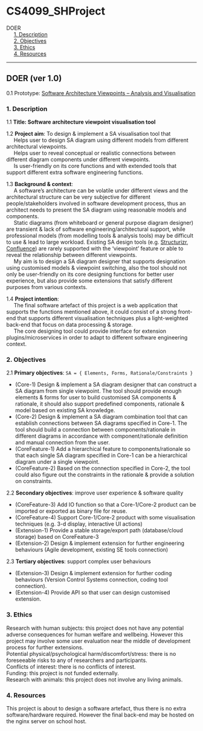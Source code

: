 # CS4099_SHProject

DOER  
&nbsp;&nbsp;&nbsp;&nbsp;&nbsp;[1. Description](#1-description)  
&nbsp;&nbsp;&nbsp;&nbsp;&nbsp;[2. Objectives](#2-objectives)  
&nbsp;&nbsp;&nbsp;&nbsp;&nbsp;[3. Ethics](#3-ethics)  
&nbsp;&nbsp;&nbsp;&nbsp;&nbsp;[4. Resources](#4-resources)

---

## DOER (ver 1.0)

0.1 Prototype: [Software Architecture Viewpoints – Analysis and Visualisation](https://blogs.cs.st-andrews.ac.uk/studentprojects/2019/02/28/software-architecture-viewpoints-analysis-and-visualisation/)  

### 1. Description

1.1 __Title: Software architecture viewpoint visualisation tool__

1.2 __Project aim__: To design & implement a SA visualisation tool that  
&nbsp;&nbsp;&nbsp;&nbsp;&nbsp;Helps user to design SA diagram using different models from different architectural viewpoints.  
&nbsp;&nbsp;&nbsp;&nbsp;&nbsp;Helps user to reveal conceptual or realistic connections between different diagram components under different viewpoints.  
&nbsp;&nbsp;&nbsp;&nbsp;&nbsp;Is user-friendly on its core functions and with extended tools that support different extra software engineering functions.  

1.3 __Background & context__:  
&nbsp;&nbsp;&nbsp;&nbsp;&nbsp;A software’s architecture can be volatile under different views and the architectural structure can be very subjective for different people/stakeholders involved in software development process, thus an architect needs to present the SA diagram using reasonable models and components.  
&nbsp;&nbsp;&nbsp;&nbsp;&nbsp;Static diagrams (from whiteboard or general purpose diagram designer) are transient & lack of software engineering/architectural support, while professional models (from modelling tools & analysis tools) may be difficult to use & lead to large workload. Existing SA design tools (e.g. [Structurizr](https://structurizr.com/), [Confluence](https://www.atlassian.com/software/confluence?=undefined&aceid=&adposition=1t1&adgroup=58868899115&campaign=1508257343&creative=347551625034&device=c&keyword=software%20developed&matchtype=b&network=g&placement=&ds_kids=p35772571902&ds_e=GOOGLE&ds_eid=700000001542923&ds_e1=GOOGLE&gclid=CjwKCAjwq4fsBRBnEiwANTahcBVATBZHS40NfBZ0PM1lvl0NbvKmNXO747Oa0oqeu7LeA98ZHfI-YBoCUH0QAvD_BwE&gclsrc=aw.ds)) are rarely supported with the ‘viewpoint’ feature or able to reveal the relationship between different viewpoints.  
&nbsp;&nbsp;&nbsp;&nbsp;&nbsp;My aim is to design a SA diagram designer that supports designation using customised models & viewpoint switching, also the tool should not only be user-friendly on its core designing functions for better user experience, but also provide some extensions that satisfy different purposes from various contexts.

1.4 __Project intention__:  
&nbsp;&nbsp;&nbsp;&nbsp;&nbsp;The final software artefact of this project is a web application that supports the functions mentioned above, it could consist of a strong front-end that supports different visualisation techniques plus a light-weighted back-end that focus on data processing & storage.  
&nbsp;&nbsp;&nbsp;&nbsp;&nbsp;The core designing tool could provide interface for extension plugins/microservices in order to adapt to different software engineering context.

### 2. Objectives

2.1 __Primary objectives__: `SA = { Elements, Forms, Rationale/Constraints }`  
* (Core-1) Design & implement a SA diagram designer that can construct a SA diagram from single viewpoint. The tool should provide enough elements & forms for user to build customised SA components & rationale, it should also support predefined components, rationale & model based on existing SA knowledge.  
* (Core-2) Design & implement a SA diagram combination tool that can establish connections between SA diagrams specified in Core-1. The tool should build a connection between components/rationale in different diagrams in accordance with component/rationale definition and manual connection from the user.
* (CoreFeature-1) Add a hierarchical feature to components/rationale so that each single SA diagram specified in Core-1 can be a hierarchical diagram under a single viewpoint.
* (CoreFeature-2) Based on the connection specified in Core-2, the tool could also figure out the constraints in the rationale & provide a solution on constraints.

2.2 __Secondary objectives__: improve user experience & software quality
* (CoreFeature-3) Add IO function so that a Core-1/Core-2 product can be imported or exported as binary file for reuse.
* (CoreFeature-4) Support Core-1/Core-2 product with some visualisation techniques (e.g. 3-d display, interactive UI actions)
* (Extension-1) Provide a stable storage/export path (database/cloud storage) based on CoreFeature-3
* (Extension-2) Design & implement extension for further engineering behaviours (Agile development, existing SE tools connection)

2.3 __Tertiary objectives__: support complex user behaviours
* (Extension-3) Design & implement extension for further coding behaviours (Version Control Systems connection, coding tool connection).
* (Extension-4) Provide API so that user can design customised extension.

### 3. Ethics
Research with human subjects: this project does not have any potential adverse consequences for human welfare and wellbeing. However this project may involve some user evaluation near the middle of development process for further extensions.  
Potential physical/psychological harm/discomfort/stress: there is no foreseeable risks to any of researchers and participants.  
Conflicts of interest: there is no conflicts of interest.  
Funding: this project is not funded externally.  
Research with animals: this project does not involve any living animals.

### 4. Resources
This project is about to design a software artefact, thus there is no extra software/hardware required. However the final back-end may be hosted on the nginx server on school host.